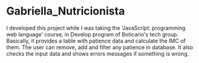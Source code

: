 # Gabriella_Nutricionista
I developed this project while I was taking the 'JavaScript: programming web language' course, in Develop program of Boticario's tech group. 
Basically, it provides a table with patience data and calculate the IMC of them. The user can remove, add and filter any patience in database. 
It also checks the input data and shows errors messages if something is wrong. 
